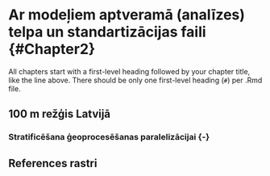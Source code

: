 # Ar modeļiem aptveramā (analīzes) telpa un standartizācijas faili  {#Chapter2}

All chapters start with a first-level heading followed by your chapter title, like the line above. There should be only one first-level heading (`#`) per .Rmd file.

## 100 m režģis Latvijā


### Stratificēšana ģeoprocesēšanas paralelizācijai {-}


## References rastri

